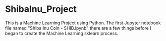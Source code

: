 # ShibaInu_Project
This is a Machine Learning Project using Python.
The first Jupyter notebook file named "Shiba Inu Coin - SHIB.ipynb" there are a few things before I began to create the Machine Learning sklearn process.

